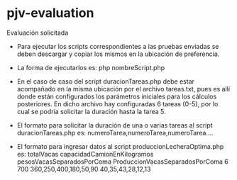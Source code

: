 # pjv-evaluation
Evaluación solicitada

- Para ejecutar los scripts correspondientes a las pruebas enviadas se deben descargar y copiar los mismos en la ubicación de preferencia.

- La forma de ejecutarlos es: php nombreScript.php

- En el caso de caso del script duracionTareas.php debe estar acompañado en la misma ubicación por el archivo tareas.txt, pues es allí donde están configurados
los parámetros iniciales para los cálculos posteriores. En dicho archivo hay configuradas 6 tareas (0-5), por lo cual se podría solicitar la duración hasta la tarea 5. 

- El formato para solicitar la duración de una o varias tareas al script duracionTareas.php es: numeroTarea,numeroTarea,numeroTarea....

- El formato para ingresar datos al script produccionLecheraOptima.php es: 
totalVacas capacidadCamionEnKilogramos pesosVacasSeparadosPorComa ProduccionVacasSeparadosPorComa
     6                700                  360,250,400,180,50,90         40,35,43,28,12,13
